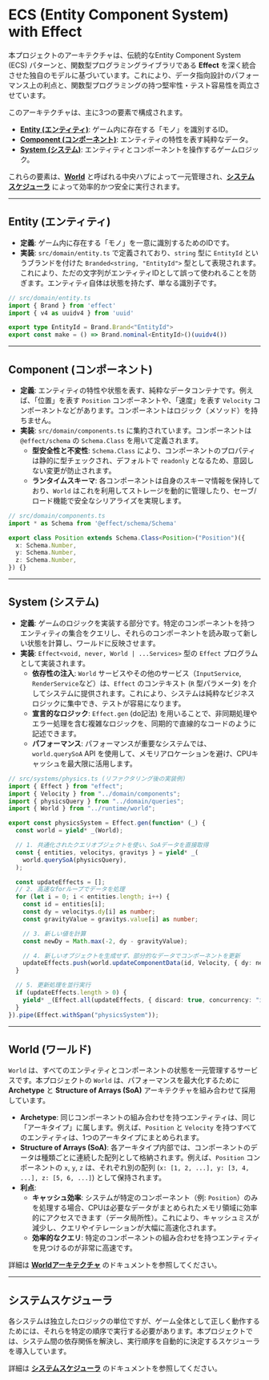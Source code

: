 # ECS (Entity Component System) with Effect

本プロジェクトのアーキテクチャは、伝統的なEntity Component System (ECS) パターンと、関数型プログラミングライブラリである **Effect** を深く統合させた独自のモデルに基づいています。これにより、データ指向設計のパフォーマンス上の利点と、関数型プログラミングの持つ堅牢性・テスト容易性を両立させています。

このアーキテクチャは、主に3つの要素で構成されます。

-   **[Entity (エンティティ)](#entity-エンティティ)**: ゲーム内に存在する「モノ」を識別するID。
-   **[Component (コンポーネント)](#component-コンポーネント)**: エンティティの特性を表す純粋なデータ。
-   **[System (システム)](#system-システム)**: エンティティとコンポーネントを操作するゲームロジック。

これらの要素は、**[World](#world-ワールド)** と呼ばれる中央ハブによって一元管理され、**[システムスケジューラ](./system-scheduler.md)** によって効率的かつ安全に実行されます。

---

## Entity (エンティティ)

-   **定義**: ゲーム内に存在する「モノ」を一意に識別するためのIDです。
-   **実装**: `src/domain/entity.ts` で定義されており、`string` 型に `EntityId` というブランドを付けた `Branded<string, "EntityId">` 型として表現されます。これにより、ただの文字列がエンティティIDとして誤って使われることを防ぎます。エンティティ自体は状態を持たず、単なる識別子です。

```typescript
// src/domain/entity.ts
import { Brand } from 'effect'
import { v4 as uuidv4 } from 'uuid'

export type EntityId = Brand.Brand<"EntityId">
export const make = () => Brand.nominal<EntityId>()(uuidv4())
```

---

## Component (コンポーネント)

-   **定義**: エンティティの特性や状態を表す、純粋なデータコンテナです。例えば、「位置」を表す `Position` コンポーネントや、「速度」を表す `Velocity` コンポーネントなどがあります。コンポーネントはロジック（メソッド）を持ちません。
-   **実装**: `src/domain/components.ts` に集約されています。コンポーネントは `@effect/schema` の `Schema.Class` を用いて定義されます。
    -   **型安全性と不変性**: `Schema.Class` により、コンポーネントのプロパティは静的に型チェックされ、デフォルトで `readonly` となるため、意図しない変更が防止されます。
    -   **ランタイムスキーマ**: 各コンポーネントは自身のスキーマ情報を保持しており、`World` はこれを利用してストレージを動的に管理したり、セーブ/ロード機能で安全なシリアライズを実現します。

```typescript
// src/domain/components.ts
import * as Schema from '@effect/schema/Schema'

export class Position extends Schema.Class<Position>("Position")({
  x: Schema.Number,
  y: Schema.Number,
  z: Schema.Number,
}) {}
```

---

## System (システム)

-   **定義**: ゲームのロジックを実装する部分です。特定のコンポーネントを持つエンティティの集合をクエリし、それらのコンポーネントを読み取って新しい状態を計算し、ワールドに反映させます。
-   **実装**: `Effect<void, never, World | ...Services>` 型の `Effect` プログラムとして実装されます。
    -   **依存性の注入**: `World` サービスやその他のサービス（`InputService`, `RenderService`など）は、`Effect` のコンテキスト (`R` 型パラメータ) を介してシステムに提供されます。これにより、システムは純粋なビジネスロジックに集中でき、テストが容易になります。
    -   **宣言的なロジック**: `Effect.gen` (do記法) を用いることで、非同期処理やエラー処理を含む複雑なロジックを、同期的で直線的なコードのように記述できます。
    -   **パフォーマンス**: パフォーマンスが重要なシステムでは、`world.querySoA` API を使用して、メモリアロケーションを避け、CPUキャッシュを最大限に活用します。

```typescript
// src/systems/physics.ts (リファクタリング後の実装例)
import { Effect } from "effect";
import { Velocity } from "../domain/components";
import { physicsQuery } from "../domain/queries";
import { World } from "../runtime/world";

export const physicsSystem = Effect.gen(function* (_) {
  const world = yield* _(World);

  // 1. 共通化されたクエリオブジェクトを使い、SoAデータを直接取得
  const { entities, velocitys, gravitys } = yield* _(
    world.querySoA(physicsQuery),
  );

  const updateEffects = [];
  // 2. 高速なforループでデータを処理
  for (let i = 0; i < entities.length; i++) {
    const id = entities[i];
    const dy = velocitys.dy[i] as number;
    const gravityValue = gravitys.value[i] as number;

    // 3. 新しい値を計算
    const newDy = Math.max(-2, dy - gravityValue);

    // 4. 新しいオブジェクトを生成せず、部分的なデータでコンポーネントを更新
    updateEffects.push(world.updateComponentData(id, Velocity, { dy: newDy }));
  }

  // 5. 更新処理を並行実行
  if (updateEffects.length > 0) {
    yield* _(Effect.all(updateEffects, { discard: true, concurrency: "inherit" }));
  }
}).pipe(Effect.withSpan("physicsSystem"));
```

---

## World (ワールド)

`World` は、すべてのエンティティとコンポーネントの状態を一元管理するサービスです。本プロジェクトの `World` は、パフォーマンスを最大化するために **Archetype** と **Structure of Arrays (SoA)** アーキテクチャを組み合わせて採用しています。

-   **Archetype**: 同じコンポーネントの組み合わせを持つエンティティは、同じ「アーキタイプ」に属します。例えば、`Position` と `Velocity` を持つすべてのエンティティは、1つのアーキタイプにまとめられます。
-   **Structure of Arrays (SoA)**: 各アーキタイプ内部では、コンポーネントのデータは種類ごとに連続した配列として格納されます。例えば、`Position` コンポーネントの `x`, `y`, `z` は、それぞれ別の配列 (`x: [1, 2, ...], y: [3, 4, ...], z: [5, 6, ...]`) として保持されます。
-   **利点**:
    -   **キャッシュ効率**: システムが特定のコンポーネント（例: `Position`）のみを処理する場合、CPUは必要なデータがまとめられたメモリ領域に効率的にアクセスできます（データ局所性）。これにより、キャッシュミスが減少し、クエリやイテレーションが大幅に高速化されます。
    -   **効率的なクエリ**: 特定のコンポーネントの組み合わせを持つエンティティを見つけるのが非常に高速です。

詳細は **[Worldアーキテクチャ](./world.md)** のドキュメントを参照してください。

---

## システムスケジューラ

各システムは独立したロジックの単位ですが、ゲーム全体として正しく動作するためには、それらを特定の順序で実行する必要があります。本プロジェクトでは、システム間の依存関係を解決し、実行順序を自動的に決定するスケジューラを導入しています。

詳細は **[システムスケジューラ](./system-scheduler.md)** のドキュメントを参照してください。
